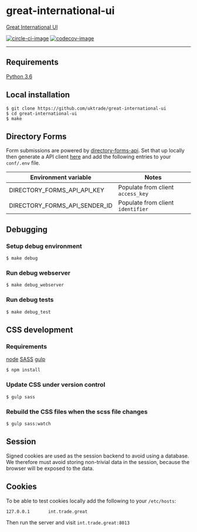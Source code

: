 # great-international-ui
[Great International UI](https://www.directory.exportingisgreat.gov.uk/)

[![circle-ci-image]][circle-ci]
[![codecov-image]][codecov]

---

## Requirements

[Python 3.6](https://www.python.org/downloads/release/python-360/)

## Local installation

    $ git clone https://github.com/uktrade/great-international-ui
    $ cd great-international-ui
    $ make

## Directory Forms

Form submissions are powered by [directory-forms-api](https://github.com/uktrade/directory-forms-api). Set that up locally then generate a API client [here](http://forms.trade.great:8011/admin/client/client/) and add the following entries to your `conf/.env` file.

| Environment variable                                  | Notes                             |
| ----------------------------------------------------- | --------------------------------- |
| DIRECTORY_FORMS_API_API_KEY                           | Populate from client `access_key` |
| DIRECTORY_FORMS_API_SENDER_ID                         | Populate from client `identifier` |

## Debugging

### Setup debug environment

    $ make debug

### Run debug webserver

    $ make debug_webserver

### Run debug tests

    $ make debug_test

## CSS development

### Requirements
[node](https://nodejs.org/en/download/)
[SASS](http://sass-lang.com/)
[gulp](https://gulpjs.com/)

	$ npm install

### Update CSS under version control

	$ gulp sass

### Rebuild the CSS files when the scss file changes

	$ gulp sass:watch

## Session

Signed cookies are used as the session backend to avoid using a database. We therefore must avoid storing non-trivial data in the session, because the browser will be exposed to the data.

## Cookies

To be able to test cookies locally add the following to your `/etc/hosts`:

```
127.0.0.1       int.trade.great
```

Then run the server and visit `int.trade.great:8013`


[circle-ci-image]: https://circleci.com/gh/uktrade/great-international-ui/tree/master.svg?style=svg
[circle-ci]: https://circleci.com/gh/uktrade/great-international/tree/master

[codecov-image]: https://codecov.io/gh/uktrade/great-international-ui/branch/master/graph/badge.svg
[codecov]: https://codecov.io/gh/uktrade/great-international-ui
